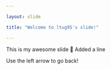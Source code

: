 ```yaml
---

layout: slide

title: "Welcome to ltug95's slide!"

---
```


This is my awesome slide :tada:
Added a line

Use the left arrow to go back!
